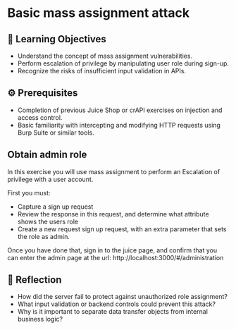 # Basic mass assignment attack

## 🧠 Learning Objectives
- Understand the concept of mass assignment vulnerabilities.
- Perform escalation of privilege by manipulating user role during sign-up.
- Recognize the risks of insufficient input validation in APIs.

## ⚙️ Prerequisites
- Completion of previous Juice Shop or crAPI exercises on injection and access control.
- Basic familiarity with intercepting and modifying HTTP requests using Burp Suite or similar tools.

## Obtain admin role 
In this exercise you will use mass assignment to perform an
Escalation of privilege with a user account.

First you must:
- Capture a sign up request
- Review the response in this request, and determine what attribute shows the users role
- Create a new request sign up request, with an extra parameter that sets the role as admin. 

Once you have done that, sign in to the juice page, and confirm that you can
enter the admin page at the url: http://localhost:3000/#/administration

## 🧠 Reflection
- How did the server fail to protect against unauthorized role assignment?
- What input validation or backend controls could prevent this attack?
- Why is it important to separate data transfer objects from internal business logic?
